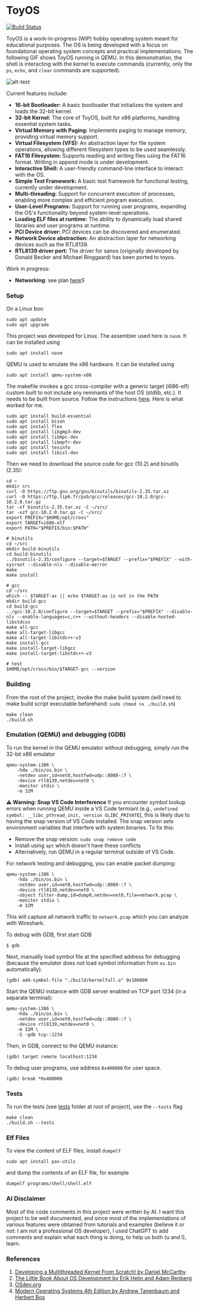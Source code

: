 # ToyOS

[![Build Status](https://github.com/markCwatson/toyos/workflows/Build%20ToyOS/badge.svg)](https://github.com/markCwatson/toyos/actions)

ToyOS is a work-in-progress (WIP) hobby operating system meant for educational purposes. The OS is being developed with a focus on foundational operating system concepts and practical implementations. The following GIF shows ToyOS running in QEMU. In this demonstration, the shell is interacting with the kernel to execute commands (currently, only the `ps`, `echo`, and `clear` commands are supported).

![alt-text][1]

Current features include:

- **16-bit Bootloader:** A basic bootloader that initializes the system and loads the 32-bit kernel.
- **32-bit Kernel:** The core of ToyOS, built for x86 platforms, handling essential system tasks.
- **Virtual Memory with Paging:** Implements paging to manage memory, providing virtual memory support.
- **Virtual Filesystem (VFS):** An abstraction layer for file system operations, allowing different filesystem types to be used seamlessly.
- **FAT16 Filesystem:** Supports reading and writing files using the FAT16 format. Writing in append mode is under development.
- **Interactive Shell:** A user-friendly command-line interface to interact with the OS.
- **Simple Test Framework:** A basic test framework for functional testing, currently under development.
- **Multi-threading:** Support for concurrent execution of processes, enabling more complex and efficient program execution.
- **User-Level Programs:** Support for running user programs, expanding the OS's functionality beyond system-level operations.
- **Loading ELF files at runtime:** The ability to dynamically load shared libraries and user programs at runtime.
- **PCI Device driver:** PCI devices can be discovered and enumerated.
- **Network Device abstraction:** An abstraction layer for networking devices such as the RTL8139.
- **RTL8139 driver port:** The driver for sanos (originally developed by Donald Becker and Michael Ringgaard) has been ported to toyos.

Work in progress:

- **Networking**: see plan [here](./networking.md)S

### Setup

On a Linux box:

```shell
sudo apt update
sudo apt upgrade
```

This project was developed for Linux. The assembler used here is `nasm`. It can be installed using

```shell
sudo apt install nasm
```

QEMU is used to emulate the x86 hardware. It can be installed using

```shell
sudo apt install qemu-system-x86
```

The makefile invokes a gcc cross-compiler with a generic target (i686-elf) custom built to not include any reminants of the host OS (stdlib, etc.). It needs to be built from source. Follow the instructions [here](https://wiki.osdev.org/GCC_Cross-Compiler). Here is what worked for me.

```shell
sudo apt install build-essential
sudo apt install bison
sudo apt install flex
sudo apt install libgmp3-dev
sudo apt install libmpc-dev
sudo apt install libmpfr-dev
sudo apt install texinfo
sudo apt install libisl-dev
```

Then we need to download the source code for gcc (10.2) and binutils (2.35):

```shell
cd ~
mkdir src
curl -O https://ftp.gnu.org/gnu/binutils/binutils-2.35.tar.xz
curl -O https://ftp.lip6.fr/pub/gcc/releases/gcc-10.2.0/gcc-10.2.0.tar.gz
tar -xf binutils-2.35.tar.xz -C ~/src/
tar -xzf gcc-10.2.0.tar.gz -C ~/src/
export PREFIX="$HOME/opt/cross"
export TARGET=i686-elf
export PATH="$PREFIX/bin:$PATH"

# binutils
cd ~/src 
mkdir build-binutils
cd build-binutils
../binutils-2.35/configure --target=$TARGET --prefix="$PREFIX" --with-sysroot --disable-nls --disable-werror
make
make install

# gcc
cd ~/src
which -- $TARGET-as || echo $TARGET-as is not in the PATH
mkdir build-gcc
cd build-gcc
../gcc-10.2.0/configure --target=$TARGET --prefix="$PREFIX" --disable-nls --enable-languages=c,c++ --without-headers --disable-hosted-libstdcxx
make all-gcc
make all-target-libgcc
make all-target-libstdc++-v3
make install-gcc
make install-target-libgcc
make install-target-libstdc++-v3

# test
$HOME/opt/cross/bin/$TARGET-gcc --version
```

### Building

From the root of the project, invoke the make build system (will need to make build script executable beforehand: `sudo chmod +x ./build.sh`)

```shell
make clean
./build.sh
```

### Emulation (QEMU) and debugging (GDB)

To run the kernel in the QEMU emulator without debugging, simply run the 32-bit x86 emulator

```shell
qemu-system-i386 \
    -hda ./bin/os.bin \
    -netdev user,id=net0,hostfwd=udp::8080-:7 \
    -device rtl8139,netdev=net0 \
    -monitor stdio \
    -m 32M
```

**⚠️ Warning: Snap VS Code Interference**
If you encounter symbol lookup errors when running QEMU inside a VS Code termianl (e.g., `undefined symbol: __libc_pthread_init, version GLIBC_PRIVATE`), this is likely due to having the snap version of VS Code installed. The snap version sets environment variables that interfere with system binaries. To fix this:
- Remove the snap version: `sudo snap remove code`
- Install using `apt` which doesn't have these conflicts
- Alternatively, run QEMU in a regular terminal outside of VS Code.

For network testing and debugging, you can enable packet dumping:

```shell
qemu-system-i386 \
    -hda ./bin/os.bin \
    -netdev user,id=net0,hostfwd=udp::8080-:7 \
    -device rtl8139,netdev=net0 \
    -object filter-dump,id=dump0,netdev=net0,file=network.pcap \
    -monitor stdio \
    -m 32M
```

This will capture all network traffic to `network.pcap` which you can analyze with Wireshark.

To debug with GDB, first start GDB

```shell
$ gdb
```

Next, manually load symbol file at the specified address for debugging (because the emulator does not load symbol information from `os.bin` automatically).

```shell
(gdb) add-symbol-file "./build/kernelfull.o" 0x100000
```

Start the QEMU instance with GDB server enabled on TCP port 1234 (in a separate terminal):

```shell
qemu-system-i386 \
    -hda ./bin/os.bin \
    -netdev user,id=net0,hostfwd=udp::8080-:7 \
    -device rtl8139,netdev=net0 \
    -m 32M \
    -S -gdb tcp::1234
```

Then, in GDB, connect to the QEMU instance:

```shell
(gdb) target remote localhost:1234
```

To debug user programs, use address `0x400000` for user space.

```shell
(gdb) break *0x400000
```

### Tests

To run the tests (see [tests](https://github.com/markCwatson/toyos/tree/main/tests) folder at root of project), use the `--tests` flag

```shell
make clean
./build.sh --tests
```

### Elf Files

To view the content of ELF files, install `dumpelf`

```shell
sudo apt install pax-utils
```

and dump the contents of an ELF file, for example

```shell
dumpelf programs/shell/shell.elf
```

### AI Disclaimer

Most of the code comments in this project were written by AI. I want this project to be well documented, and since most of the implementations of various features were obtained from tutorials and examples (believe it or not: I am not a professional OS developer), I used ChatGPT to add comments and explain what each thing is doing, to help us both (u and I), learn.

### References

1. [Developing a Multithreaded Kernel From Scratch! by Daniel McCarthy](https://www.udemy.com/course/developing-a-multithreaded-kernel-from-scratch)
2. [The Little Book About OS Development by Erik Helin and Adam Renberg](https://littleosbook.github.io/)
3. [OSdev.org](https://wiki.osdev.org/Expanded_Main_Page)
4. [Modern Operating Systems 4th Edition by Andrew Tanenbaum and Herbert Bos](https://csc-knu.github.io/sys-prog/books/Andrew%20S.%20Tanenbaum%20-%20Modern%20Operating%20Systems.pdf)

[1]: gif/toyos-demo.gif 'ToyOS running in QEMU'
